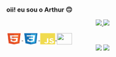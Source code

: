 ### oii! eu sou o Arthur 🙃
<div align="center">
  <a href="https://github.com/arthuzim">
  <img height="180em" src="https://github-readme-stats.vercel.app/api?username=arthuzim&show_icons=true&theme=dracula&include_all_commits=true&count_private=true"/>
  <img height="180em" src="https://github-readme-stats.vercel.app/api/top-langs/?username=arthuzim&layout=compact&langs_count=7&theme=dracula"/>
</div>

  
<div style="display: inline_block"><br>
  <img align="center" alt="HTML" height="30" width="40" src="https://raw.githubusercontent.com/devicons/devicon/master/icons/html5/html5-original.svg">
  <img align="center" alt="CSS" height="30" width="40" src="https://raw.githubusercontent.com/devicons/devicon/master/icons/css3/css3-original.svg">
  <img align="center" alt="Js" height="30" width="40" src="https://raw.githubusercontent.com/devicons/devicon/master/icons/javascript/javascript-plain.svg">
  <img align="center"  alt"java"  height="30" width="40"src="https://cdn.jsdelivr.net/gh/devicons/devicon/icons/java/java-original.svg" />
         
</div>
  

  
  <div align="center">
  <a href="https://www.linkedin.com/in/arthur-gomes-84b982246/" target="_blank"><img src="https://img.shields.io/badge/-LinkedIn-%230077B5?style=for-the-badge&logo=linkedin&logoColor=white" target="_blank"></a> 
  <a href="mailto:arthurgomesp95@gmail.com"><img src="https://img.shields.io/badge/-Gmail-%23333?style=for-the-badge&logo=gmail&logoColor=white" target="_blank"></a>
</div>
